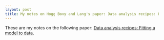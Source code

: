 ```yaml
---
layout: post
title: My notes on Hogg Bovy and Lang's paper: Data analysis recipes: Fitting a model to data.
---
```


These are my notes on the following paper: [Data analysis recipes: Fitting a model to data](https://arxiv.org/pdf/1008.4686.pdf).


